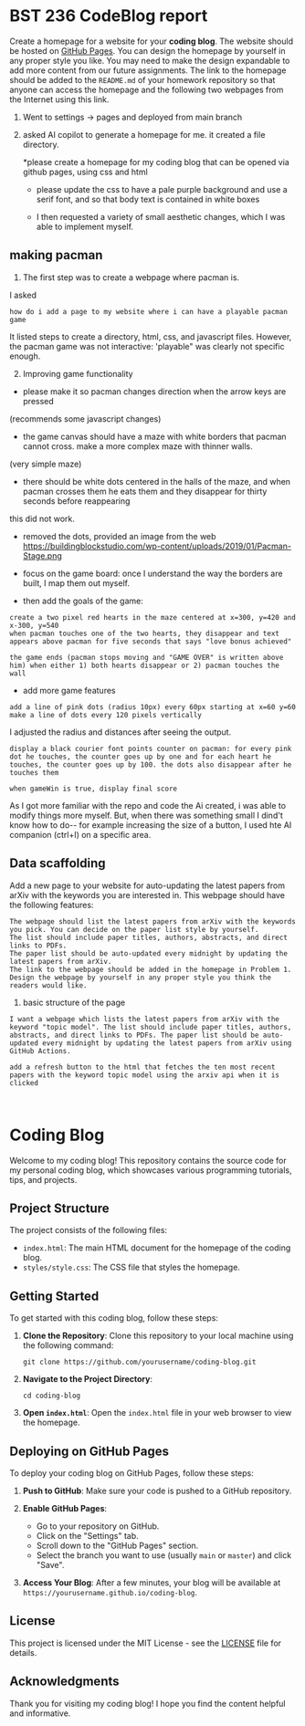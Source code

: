 # BST 236 CodeBlog report

Create a homepage for a website for your **coding blog**. The website should be hosted on [GitHub Pages](https://pages.github.com/). You can design the homepage by yourself in any proper style you like. You may need to make the design expandable to add more content from our future assignments. The link to the homepage should be added to the `README.md` of your homework repository so that anyone can access the homepage and the following two webpages from the Internet using this link.

1. Went to settings -> pages and deployed from main branch

2. asked AI copilot to generate a homepage for me. it created a file directory.

   *please create a homepage for my coding blog that can be opened via github pages, using css and html

   * please update the css to have a pale purple background and use a serif font, and so that body text is contained in white boxes 

   * I then requested a variety of small aesthetic changes, which I was able to implement myself. 

## making pacman

1. The first step was to create a webpage where pacman is. 

I asked

```
how do i add a page to my website where i can have a playable pacman game
```

It listed steps to create a directory, html, css, and javascript files.
However, the pacman game was not interactive: 'playable" was clearly not specific enough. 

2. Improving game functionality

* please make it so pacman changes direction when the arrow keys are pressed

(recommends some javascript changes)

* the game canvas should have a maze with white borders that pacman cannot cross. make a more complex maze with thinner walls.

(very simple maze)

* there should be white dots centered in the halls of the maze, and when pacman crosses them he eats them and they disappear for thirty seconds before reappearing

this did not work.

* removed the dots, provided an image from the web https://buildingblockstudio.com/wp-content/uploads/2019/01/Pacman-Stage.png

* focus on the game board: once I understand the way the borders are built, I map them out myself. 

* then add the goals of the game: 

```
create a two pixel red hearts in the maze centered at x=300, y=420 and x-300, y=540
when pacman touches one of the two hearts, they disappear and text appears above pacman for five seconds that says "love bonus achieved"

the game ends (pacman stops moving and "GAME OVER" is written above him) when either 1) both hearts disappear or 2) pacman touches the wall
```

* add more game features

```
add a line of pink dots (radius 10px) every 60px starting at x=60 y=60
make a line of dots every 120 pixels vertically

```

I adjusted the radius and distances after seeing the output.

```
display a black courier font points counter on pacman: for every pink dot he touches, the counter goes up by one and for each heart he touches, the counter goes up by 100. the dots also disappear after he touches them

when gameWin is true, display final score

```

As I got more familiar with the repo and code the Ai created, i was able to modify things more myself. But, when there was something small I dind't know how to do-- for example increasing the size of a button, I used hte AI companion (ctrl+I) on a specific area.

## Data scaffolding

Add a new page to your website for auto-updating the latest papers from arXiv with the keywords you are interested in. This webpage should have the following features:

    The webpage should list the latest papers from arXiv with the keywords you pick. You can decide on the paper list style by yourself.
    The list should include paper titles, authors, abstracts, and direct links to PDFs.
    The paper list should be auto-updated every midnight by updating the latest papers from arXiv.
    The link to the webpage should be added in the homepage in Problem 1.
    Design the webpage by yourself in any proper style you think the readers would like.


1. basic structure of the page

```
I want a webpage which lists the latest papers from arXiv with the keyword "topic model". The list should include paper titles, authors, abstracts, and direct links to PDFs. The paper list should be auto-updated every midnight by updating the latest papers from arXiv using GitHub Actions.

add a refresh button to the html that fetches the ten most recent papers with the keyword topic model using the arxiv api when it is clicked



```




# Coding Blog

Welcome to my coding blog! This repository contains the source code for my personal coding blog, which showcases various programming tutorials, tips, and projects.

## Project Structure

The project consists of the following files:

- `index.html`: The main HTML document for the homepage of the coding blog.
- `styles/style.css`: The CSS file that styles the homepage.

## Getting Started

To get started with this coding blog, follow these steps:

1. **Clone the Repository**: 
   Clone this repository to your local machine using the following command:
   ```
   git clone https://github.com/yourusername/coding-blog.git
   ```

2. **Navigate to the Project Directory**:
   ```
   cd coding-blog
   ```

3. **Open `index.html`**:
   Open the `index.html` file in your web browser to view the homepage.

## Deploying on GitHub Pages

To deploy your coding blog on GitHub Pages, follow these steps:

1. **Push to GitHub**: 
   Make sure your code is pushed to a GitHub repository.

2. **Enable GitHub Pages**:
   - Go to your repository on GitHub.
   - Click on the "Settings" tab.
   - Scroll down to the "GitHub Pages" section.
   - Select the branch you want to use (usually `main` or `master`) and click "Save".

3. **Access Your Blog**:
   After a few minutes, your blog will be available at `https://yourusername.github.io/coding-blog`.

## License

This project is licensed under the MIT License - see the [LICENSE](LICENSE) file for details.

## Acknowledgments

Thank you for visiting my coding blog! I hope you find the content helpful and informative.